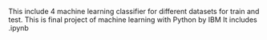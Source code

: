 This include 4 machine learning classifier for different datasets for train and test.
This is final project of machine learning with Python by IBM 
It includes .ipynb
